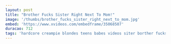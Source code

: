 ```yaml
---
layout: post
title: "Brother Fucks Sister Right Next To Mom!"
image: '/thumbs/brother_fucks_sister_right_next_to_mom.jpg'
embed: 'https://www.xvideos.com/embedframe/35068507'
duracao: 712
tags: 'hardcore creampie blondes teens babes videos siter borther fucks hd sis'
---
```

